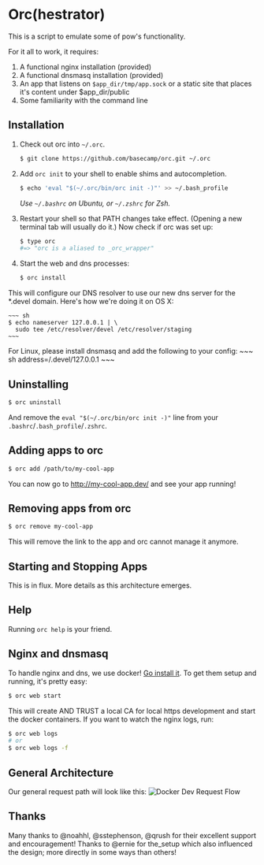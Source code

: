 # Orc(hestrator)

This is a script to emulate some of pow's functionality.

For it all to work, it requires:

1. A functional nginx installation (provided)
2. A functional dnsmasq installation (provided)
3. An app that listens on `$app_dir/tmp/app.sock` or a static site that places
it's content under $app_dir/public
4. Some familiarity with the command line

## Installation

1. Check out orc into `~/.orc`.

    ~~~ sh
    $ git clone https://github.com/basecamp/orc.git ~/.orc
    ~~~

2. Add `orc init` to your shell to enable shims and autocompletion.

    ~~~ sh
    $ echo 'eval "$(~/.orc/bin/orc init -)"' >> ~/.bash_profile
    ~~~

    _Use `~/.bashrc` on Ubuntu, or `~/.zshrc` for Zsh._

3. Restart your shell so that PATH changes take effect. (Opening a new
   terminal tab will usually do it.) Now check if orc was set up:

    ~~~ sh
    $ type orc
    #=> "orc is a aliased to _orc_wrapper"
    ~~~
4. Start the web and dns processes:

    ~~~ sh
    $ orc install
    ~~~
This will configure our DNS resolver to use our new dns server for the *.devel domain.
   Here's how we're doing it on OS X:

    ~~~ sh
    $ echo nameserver 127.0.0.1 | \
      sudo tee /etc/resolver/devel /etc/resolver/staging
    ~~~
For Linux, please install dnsmasq and add the following to your config:
    ~~~ sh
    address=/.devel/127.0.0.1
    ~~~

## Uninstalling

~~~ sh
$ orc uninstall
~~~

And remove the `eval "$(~/.orc/bin/orc init -)"` line from your `.bashrc`/`.bash_profile`/`.zshrc`.

## Adding apps to orc

~~~ sh
$ orc add /path/to/my-cool-app
~~~

You can now go to http://my-cool-app.dev/ and see your app running!

## Removing apps from orc

~~~ sh
$ orc remove my-cool-app
~~~
This will remove the link to the app and orc cannot manage it anymore.

## Starting and Stopping Apps
This is in flux. More details as this architecture emerges.

## Help
Running `orc help` is your friend.

## Nginx and dnsmasq

To handle nginx and dns, we use docker!  [Go install it](https://www.docker.com/products/overview#/install_the_platform).  To get them setup and running, it's pretty easy:
~~~ sh
$ orc web start
~~~
This will create AND TRUST a local CA for local https development and start the
docker containers.  If you want to watch the nginx logs, run:

~~~ sh
$ orc web logs
# or
$ orc web logs -f
~~~

## General Architecture

Our general request path will look like this:
![Docker Dev Request Flow](https://cdn.rawgit.com/anoldguy/orc/master/share/orc/nginx/images/local-docker-dev-request-flow.svg)


## Thanks
Many thanks to @noahhl, @sstephenson, @qrush for their excellent support
and encouragement!  Thanks to @ernie for the_setup which also influenced the
design; more directly in some ways than others!

